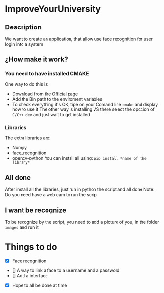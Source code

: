 # ImproveYourUniversity
## Description
We want to create an application, that allow use face recognition for user login into a system
## ¿How make it work?
### You need to have installed **CMAKE**
One way to do this is: 
- Download from the [Official page](https://cmake.org/)
- Add the Bin path to the enviroment variables
- To check everything it's OK, tipe on your Comand line `cmake` and display how to use it
The other way is installing VS there select the opccion of `C/C++ dev` and just wait to get installed
### Libraries
The extra libraries are:
- Numpy
- face_recognition
- opencv-python
You can install all using: `pip install *name of the library*`
## All done
After install all the libraries, just run in python the script and all done
Note: Do you need have a web cam to run the scrip
## I want be recognize
To be recognize by the script, you need to add a picture of you, in the folder `images` and run it

# Things to do
- [x] Face recognition
- [] A way to link a face to a username and a password
- [] Add a interface
- [x] Hope to all be done at time